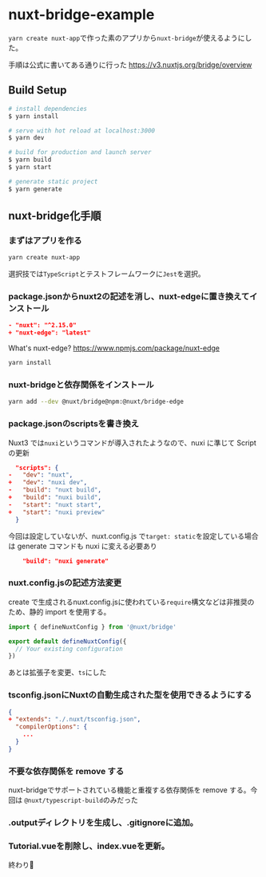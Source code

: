 # nuxt-bridge-example

`yarn create nuxt-app`で作った素のアプリから`nuxt-bridge`が使えるようにした。

手順は公式に書いてある通りに行った
https://v3.nuxtjs.org/bridge/overview

## Build Setup

```bash
# install dependencies
$ yarn install

# serve with hot reload at localhost:3000
$ yarn dev

# build for production and launch server
$ yarn build
$ yarn start

# generate static project
$ yarn generate
```

## nuxt-bridge化手順

### まずはアプリを作る
```bash
yarn create nuxt-app
```
選択技では`TypeScript`とテストフレームワークに`Jest`を選択。

### package.jsonからnuxt2の記述を消し、nuxt-edgeに置き換えてインストール

```json
- "nuxt": "^2.15.0"
+ "nuxt-edge": "latest"
```

What's nuxt-edge?
https://www.npmjs.com/package/nuxt-edge

```bash
yarn install
```

### nuxt-bridgeと依存関係をインストール

```bash
yarn add --dev @nuxt/bridge@npm:@nuxt/bridge-edge
```

### package.jsonのscriptsを書き換え

Nuxt3 では`nuxi`というコマンドが導入されたようなので、nuxi に準じて Script の更新

```json
  "scripts": {
-   "dev": "nuxt",
+   "dev": "nuxi dev",
-   "build": "nuxt build",
+   "build": "nuxi build",
-   "start": "nuxt start",
+   "start": "nuxi preview"
  }
```

今回は設定していないが、nuxt.config.js で`target: static`を設定している場合は generate コマンドも nuxi に変える必要あり

```json
    "build": "nuxi generate"
```

### nuxt.config.jsの記述方法変更

create で生成されるnuxt.config.jsに使われている`require`構文などは非推奨のため、静的 import を使用する。

```js
import { defineNuxtConfig } from '@nuxt/bridge'

export default defineNuxtConfig({
  // Your existing configuration
})
```
あとは拡張子を変更、`ts`にした

### tsconfig.jsonにNuxtの自動生成された型を使用できるようにする

```json
{
+ "extends": "./.nuxt/tsconfig.json",
  "compilerOptions": {
    ...
  }
}
```

### 不要な依存関係を remove する
nuxt-bridgeでサポートされている機能と重複する依存関係を remove する。今回は `@nuxt/typescript-build`のみだった

### .outputディレクトリを生成し、.gitignoreに追加。

### Tutorial.vueを削除し、index.vueを更新。
終わり🎉